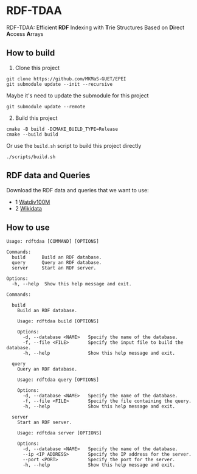 # RDF-TDAA

RDF-TDAA: Efficient **RDF** Indexing with **T**rie Structures Based on **D**irect **A**ccess **A**rrays

## How to build

1. Clone this project

```shell
git clone https://github.com/MKMaS-GUET/EPEI
git submodule update --init --recursive
```

Maybe it's need to update the submodule for this project

```shell
git submodule update --remote
```

2. Build this project 

```shell
cmake -B build -DCMAKE_BUILD_TYPE=Release
cmake --build build
```

Or use the `build.sh` script to build this project directly

```shell
./scripts/build.sh
```

## RDF data and Queries

Download the RDF data and queries that we want to use:
- 1 [Watdiv100M](https://mega.nz/folder/4r1iRCZZ#JKCi9mCCMKOaXadr73kDdQ)
- 2 [Wikidata](https://mega.nz/folder/5vUBHKTQ#TwpzwSzWhzniK1CeykxUCw)

## How to use

```
Usage: rdftdaa [COMMAND] [OPTIONS]

Commands:
  build      Build an RDF database.
  query      Query an RDF database.
  server     Start an RDF server.

Options:
  -h, --help  Show this help message and exit.

Commands:

  build
    Build an RDF database.

    Usage: rdftdaa build [OPTIONS]

    Options:
      -d, --database <NAME>   Specify the name of the database.
      -f, --file <FILE>       Specify the input file to build the database.
      -h, --help              Show this help message and exit.

  query
    Query an RDF database.

    Usage: rdftdaa query [OPTIONS]

    Options:
      -d, --database <NAME>   Specify the name of the database.
      -f, --file <FILE>       Specify the file containing the query.
      -h, --help              Show this help message and exit.

  server
    Start an RDF server.

    Usage: rdftdaa server [OPTIONS]

    Options:
      -d, --database <NAME>   Specify the name of the database.
      --ip <IP ADDRESS>       Specify the IP address for the server.
      --port <PORT>           Specify the port for the server.
      -h, --help              Show this help message and exit.
```
